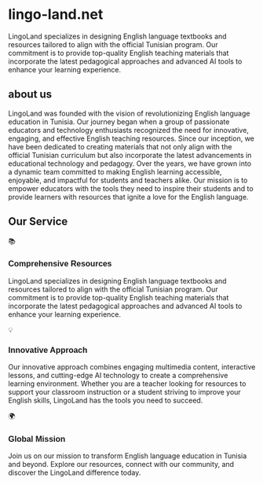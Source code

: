 # lingo-land.net
LingoLand specializes in designing English language textbooks and resources tailored to align with the official Tunisian program. Our commitment is to provide top-quality English teaching materials that incorporate the latest pedagogical approaches and advanced AI tools to enhance your learning experience.
## about us 
LingoLand was founded with the vision of revolutionizing English language education in Tunisia. Our journey began when a group of passionate educators and technology enthusiasts recognized the need for innovative, engaging, and effective English teaching resources. Since our inception, we have been dedicated to creating materials that not only align with the official Tunisian curriculum but also incorporate the latest advancements in educational technology and pedagogy.
Over the years, we have grown into a dynamic team committed to making English learning accessible, enjoyable, and impactful for students and teachers alike. Our mission is to empower educators with the tools they need to inspire their students and to provide learners with resources that ignite a love for the English language.
## Our Service
<div class="content-item">
					<div class="icon">📚</div>
					<h3 style="font-family: 'Anton', sans-serif;">Comprehensive Resources</h3>
					<p>
						LingoLand specializes in designing English language textbooks and resources tailored to align with the official Tunisian program. Our commitment is to provide top-quality English teaching materials that incorporate the latest pedagogical approaches and advanced AI tools to enhance your learning experience.
					</p>
				</div>
				<div class="content-item">
					<div class="icon">💡</div>
					<h3 style="font-family: 'Anton', sans-serif;">Innovative Approach</h3>
					<p>
						Our innovative approach combines engaging multimedia content, interactive lessons, and cutting-edge AI technology to create a comprehensive learning environment. Whether you are a teacher looking for resources to support your classroom instruction or a student striving to improve your English skills, LingoLand has the tools you need to succeed.
					</p>
				</div>
				<div class="content-item">
					<div class="icon">🌍</div>
					<h3 style="font-family: 'Anton', sans-serif;">Global Mission</h3>
					<p>
						Join us on our mission to transform English language education in Tunisia and beyond. Explore our resources, connect with our community, and discover the LingoLand difference today.
					</p>
				</div> 
